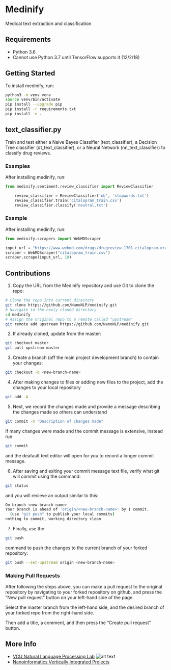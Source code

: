 # Medinify

Medical text extraction and classification 

## Requirements

* Python 3.6
* Cannot use Python 3.7 until TensorFlow supports it (12/2/18)

## Getting Started

To install medinify, run:

```bash
python3 -m venv venv
source venv/bin/activate
pip install --upgrade pip
pip install -r requirements.txt
pip install -e .
```

## text_classifier.py

Train and test either a Naive Bayes Classifier (text_classifier), a Decision Tree classifier (dt_text_classifier), or a Neural Network (nn_text_classifier) to classify drug reviews.


### Examples

After installing medinify, run:

```python
from medinify.sentiment.review_classifier import ReviewClassifier

    review_classifier = ReviewClassifier('nb', 'stopwords.txt')
    review_classifier.train('citalopram_train.csv')
    review_classifier.classify('neutral.txt')
```

### Example

After installing medinify, run:

```python
from medinify.scrapers import WebMDScraper

input_url = "https://www.webmd.com/drugs/drugreview-1701-citalopram-oral.aspx?drugid=1701&drugname=citalopram-oral"
scraper = WebMDScraper("citalopram_train.csv")
scraper.scrape(input_url, 10)


```

## Contributions

1. Copy the URL from the Medinify repository and use Git to
clone the repo:

```bash
# Clone the repo into current directory
git clone https://github.com/NanoNLP/medinify.git
# Navigate to the newly cloned directory
cd medinify
# Assign the original repo to a remote called "upstream"
git remote add upstream https://github.com/NanoNLP/medinify.git
```

2. If already cloned, update from the master:

```bash
git checkout master
git pull upstream master
```

3. Create a branch (off the main project development branch) to
contain your changes:

```bash 
git checkout -b <new-branch-name>
```

4. After making changes to files or adding new files to the project, add the changes to your local repository

```bash
git add -A
```

5. Next, we record the changes made and provide a message describing the changes made so others can understand

```bash
git commit -m "Description of changes made"
```

If many changes were made and the commit message is extensive, instead run 

```bash
git commit
```
and the deafault text editor will open for you to record a longer commit message.

6. After saving and exiting your commit message text file, verify what git will commit using the command:

```bash
git status
```

and you will recieve an output similar to this:

```bash
On branch <new-branch-name>
Your branch is ahead of 'origin/<new-branch-name>' by 1 commit.
  (use "git push" to publish your local commits)
nothing to commit, working directory clean
```

7. Finally, use the 
```bash
git push
``` 
command to push the changes to the current branch of your forked repository:

```bash
git push --set-upstream origin <new-branch-name>
```

### Making Pull Requests

After following the steps above, you can make a pull request to the original repository by navigating to your forked repository on github, and press the “New pull request” button on your left-hand side of the page.

Select the master branch from the left-hand side, and the desired branch of your forked repo from the right-hand side.

Then add a title, a comment, and then press the “Create pull request” button.

## More Info

- [VCU Natural Language Processing Lab](https://nlp.cs.vcu.edu/)     ![alt text](https://nlp.cs.vcu.edu/images/vcu_head_logo "VCU")
- [Nanoinformatics Vertically Integrated Projects](https://rampages.us/nanoinformatics/)
